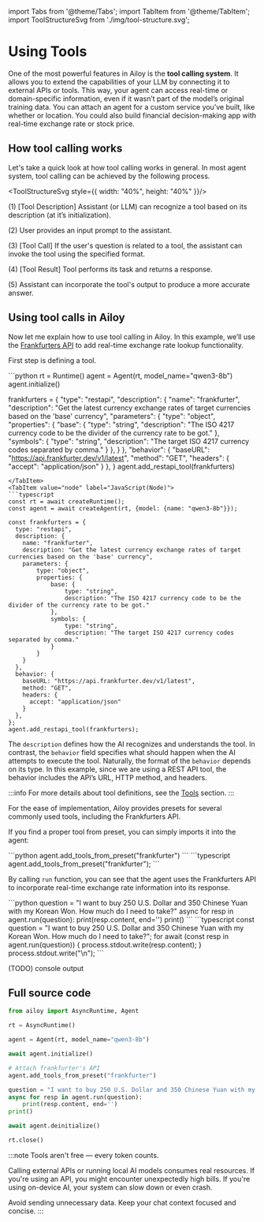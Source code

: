 import Tabs from '@theme/Tabs';
import TabItem from '@theme/TabItem';
import ToolStructureSvg from './img/tool-structure.svg';

# Using Tools

One of the most powerful features in Ailoy is the **tool calling system**.
It allows you to extend the capabilities of your LLM by connecting it to external APIs or tools.
This way, your agent can access real-time or domain-specific information, even if it wasn’t part of the model’s original training data.
You can attach an agent for a custom service you’ve built, like whether or location.
You could also build financial decision-making app with real-time exchange rate or stock price.

## How tool calling works

Let's take a quick look at how tool calling works in general. In most agent system, tool calling can be achieved by the following process.

<ToolStructureSvg style={{ width: "40%", height: "40%" }}/>

(1) \[Tool Description\] Assistant (or LLM) can recognize a tool based on its description (at it’s initialization).

(2) User provides an input prompt to the assistant.

(3) \[Tool Call\] If the user's question is related to a tool, the assistant can invoke the tool using the specified format.

(4) \[Tool Result\] Tool performs its task and returns a response.

(5) Assistant can incorporate the tool's output to produce a more accurate answer.

## Using tool calls in Ailoy

Now let me explain how to use tool calling in Ailoy. In this example, we’ll use the [Frankfurters API](https://frankfurter.dev/) to add real-time exchange rate lookup functionality.

First step is defining a tool.

<Tabs>
<TabItem value="py" label="Python">
```python
rt = Runtime()
agent = Agent(rt, model_name="qwen3-8b")
agent.initialize()

frankfurters = {
  "type": "restapi",
  "description": {
    "name": "frankfurter",
    "description": "Get the latest currency exchange rates of target currencies based on the 'base' currency",
    "parameters": {
        "type": "object",
        "properties": {
            "base": {
                "type": "string",
                "description": "The ISO 4217 currency code to be the divider of the currency rate to be got."
            },
            "symbols": {
                "type": "string",
                "description": "The target ISO 4217 currency codes separated by comma."
            }
        },
    }
  },
  "behavior": {
    "baseURL": "https://api.frankfurter.dev/v1/latest",
    "method": "GET",
    "headers": {
      "accept": "application/json"
    }
  },
}
agent.add_restapi_tool(frankfurters)
```
</TabItem>
<TabItem value="node" label="JavaScript(Node)">
```typescript
const rt = await createRuntime();
const agent = await createAgent(rt, {model: {name: "qwen3-8b"}});

const frankfurters = {
  type: "restapi",
  description: {
    name: "frankfurter",
    description: "Get the latest currency exchange rates of target currencies based on the 'base' currency",
    parameters: {
        type: "object",
        properties: {
            base: {
                type: "string",
                description: "The ISO 4217 currency code to be the divider of the currency rate to be got."
            },
            symbols: {
                type: "string",
                description: "The target ISO 4217 currency codes separated by comma."
            }
        }
    }
  },
  behavior: {
    baseURL: "https://api.frankfurter.dev/v1/latest",
    method: "GET",
    headers: {
      accept: "application/json"
    }
  },
};
agent.add_restapi_tool(frankfurters);
```
</TabItem>
</Tabs>

The `description` defines how the AI recognizes and understands the tool.
In contrast, the `behavior` field specifies what should happen when the AI attempts to execute the tool.
Naturally, the format of the `behavior` depends on its type.
In this example, since we are using a REST API tool, the behavior includes the API’s URL, HTTP method, and headers.

:::info
For more details about tool definitions, see the [Tools](../tools) section.
:::

For the ease of implementation, Ailoy provides presets for several commonly used tools, including the Frankfurters API.

If you find a proper tool from preset, you can simply imports it into the agent:

<Tabs>
<TabItem value="py" label="Python">
```python
agent.add_tools_from_preset("frankfurter")
```
</TabItem>
<TabItem value="node" label="JavaScript(Node)">
```typescript
agent.add_tools_from_preset("frankfurter");
```
</TabItem>
</Tabs>

By calling `run` function, you can see that the agent uses the Frankfurters API to incorporate real-time exchange rate information into its response.

<Tabs>
<TabItem value="py" label="Python">
```python
question = "I want to buy 250 U.S. Dollar and 350 Chinese Yuan with my Korean Won. How much do I need to take?"
async for resp in agent.run(question):
    print(resp.content, end='')
print()
```
</TabItem>
<TabItem value="node" label="JavaScript(Node)">
```typescript
const question = "I want to buy 250 U.S. Dollar and 350 Chinese Yuan with my Korean Won. How much do I need to take?";
for await (const resp in agent.run(question)) {
    process.stdout.write(resp.content);
}
process.stdout.write("\n");
```
</TabItem>
</Tabs>

(TODO) console output

## Full source code

```python
from ailoy import AsyncRuntime, Agent

rt = AsyncRuntime()

agent = Agent(rt, model_name="qwen3-8b")

await agent.initialize()

# Attach frankfurter's API
agent.add_tools_from_preset("frankfurter")

question = "I want to buy 250 U.S. Dollar and 350 Chinese Yuan with my Korean Won. How much do I need to take?"
async for resp in agent.run(question):
    print(resp.content, end='')
print()

await agent.deinitialize()

rt.close()
```

:::note
Tools aren't free — every token counts.

Calling external APIs or running local AI models consumes real resources.
If you're using an API, you might encounter unexpectedly high bills.
If you're using on-device AI, your system can slow down or even crash.

Avoid sending unnecessary data. Keep your chat context focused and concise.
:::